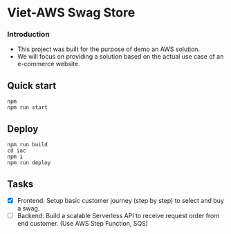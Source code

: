 # Viet-AWS Swag Store

### Introduction

- This project was built for the purpose of demo an AWS solution.
- We will focus on providing a solution based on the actual use case of an e-commerce website.

## Quick start

```
npm
npm run start
```

## Deploy

```
npm run build
cd iac
npm i
npm run deploy
```

## Tasks
- [x] Frontend: Setup basic customer journey (step by step) to select and buy a swag.
- [ ] Backend: Build a scalable Serverless API to receive request order from end customer. (Use AWS Step Function, SQS)